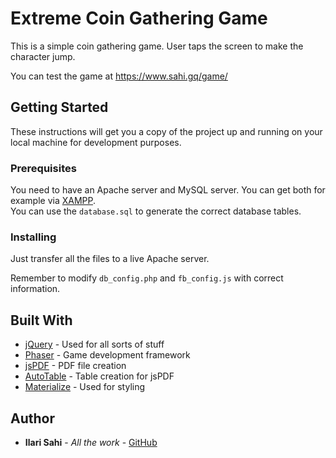 # Extreme Coin Gathering Game

This is a simple coin gathering game. User taps the screen to make the character jump.

You can test the game at https://www.sahi.gq/game/

## Getting Started

These instructions will get you a copy of the project up and running on your local machine for development purposes.

### Prerequisites

You need to have an Apache server and MySQL server. You can get both for example via [XAMPP](https://www.apachefriends.org/index.html).  
You can use the `database.sql` to generate the correct database tables.

### Installing

Just transfer all the files to a live Apache server.

Remember to modify `db_config.php` and `fb_config.js` with correct information.

## Built With

* [jQuery](https://jquery.com/) - Used for all sorts of stuff
* [Phaser](https://phaser.io/) - Game development framework
* [jsPDF](https://github.com/MrRio/jsPDF) - PDF file creation
* [AutoTable](https://github.com/simonbengtsson/jsPDF-AutoTable) - Table creation for jsPDF
* [Materialize](http://materializecss.com/) - Used for styling

## Author

* **Ilari Sahi** - *All the work* - [GitHub](https://github.com/ilarisahi)
